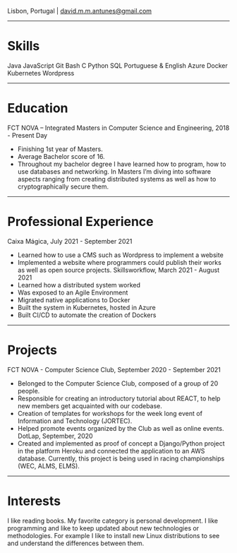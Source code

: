 Lisbon, Portugal | [david.m.m.antunes@gmail.com](mailto:david.m.m.antunes@gmail.com)

---

# Skills

Java JavaScript Git Bash
C Python SQL Portuguese & English
Azure Docker Kubernetes Wordpress

---

# Education

FCT NOVA – Integrated Masters in Computer Science and Engineering, 2018 - Present Day
* Finishing 1st year of Masters.
* Average Bachelor score of 16.
* Throughout my bachelor degree I have learned how to program, how to use databases and networking. In Masters I’m
diving into software aspects ranging from creating distributed systems as well as how to cryptographically secure
them.

---

# Professional Experience

Caixa Mágica, July 2021 - September 2021
* Learned how to use a CMS such as Wordpress to implement a website
* Implemented a website where programmers could publish their works as well as open source projects.
Skillsworkflow, March 2021 - August 2021
* Learned how a distributed system worked
* Was exposed to an Agile Environment
* Migrated native applications to Docker
* Built the system in Kubernetes, hosted in Azure
* Built CI/CD to automate the creation of Dockers

---

# Projects

FCT NOVA - Computer Science Club, September 2020 - September 2021
* Belonged to the Computer Science Club, composed of a group of 20 people.
* Responsible for creating an introductory tutorial about REACT, to help new members get acquainted with our
codebase.
* Creation of templates for workshops for the week long event of Information and Technology (JORTEC).
* Helped promote events organized by the Club as well as online events.
DotLap, September, 2020
* Created and implemented as proof of concept a Django/Python project in the platform Heroku and connected the
application to an AWS database. Currently, this project is being used in racing championships (WEC, ALMS, ELMS).

---

# Interests

I like reading books. My favorite category is personal development. I like programming and like to keep updated about new
technologies or methodologies. For example I like to install new Linux distributions to see and understand the differences
between them.
